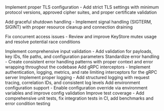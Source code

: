 Implement proper TLS configuration - Add strict TLS settings with minimum protocol versions, approved cipher suites, and proper certificate validation

Add graceful shutdown handling - Implement signal handling (SIGTERM, SIGINT) with proper resource cleanup and connection draining

Fix concurrent access issues - Review and improve KeyStore mutex usage and resolve potential race conditions

Implement comprehensive input validation - Add validation for payloads, key IDs, file paths, and configuration parameters
Standardize error handling - Create consistent error handling patterns with proper context and error wrapping throughout the codebase
Add gRPC interceptors - Implement authentication, logging, metrics, and rate limiting interceptors for the gRPC server
Implement proper logging - Add structured logging with request tracing, correlation IDs, and consistent log levels
Add environment configuration support - Enable configuration override via environment variables and improve config validation
Improve test coverage - Add comprehensive unit tests, fix integration tests in CI, add benchmarks and error condition testing